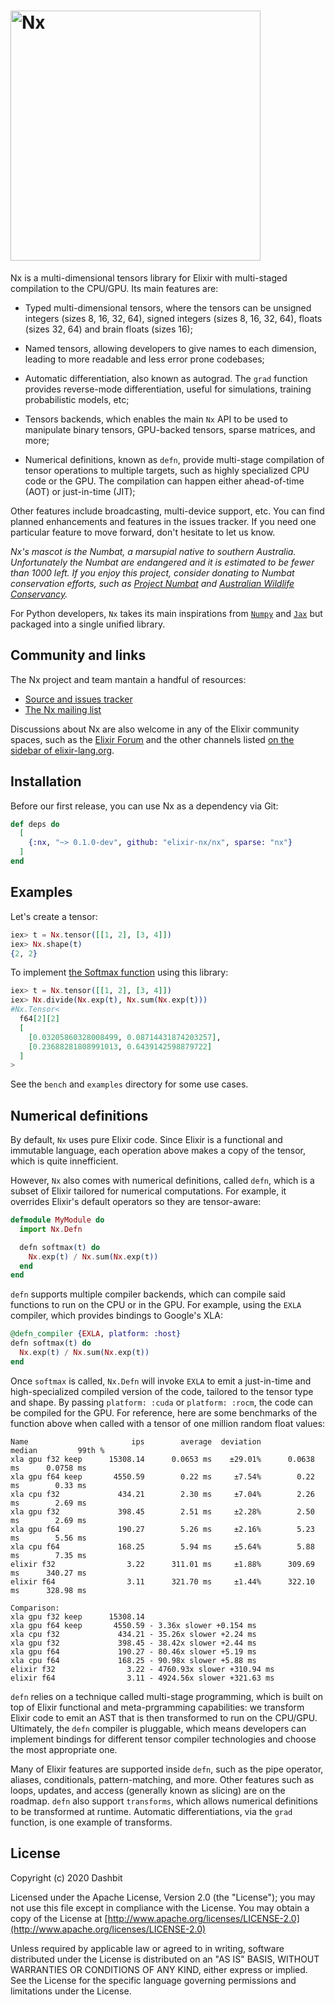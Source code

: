 <h1><img src="https://github.com/elixir-nx/nx/raw/main/nx/nx.png" alt="Nx" width="400"></h1>

Nx is a multi-dimensional tensors library for Elixir with multi-staged compilation to the CPU/GPU. Its main features are:

  * Typed multi-dimensional tensors, where the tensors can be unsigned integers (sizes 8, 16, 32, 64), signed integers (sizes 8, 16, 32, 64), floats (sizes 32, 64) and brain floats (sizes 16);

  * Named tensors, allowing developers to give names to each dimension, leading to more readable and less error prone codebases;

  * Automatic differentiation, also known as autograd. The `grad` function provides reverse-mode differentiation, useful for simulations, training probabilistic models, etc;

  * Tensors backends, which enables the main `Nx` API to be used to manipulate binary tensors, GPU-backed tensors, sparse matrices, and more;

  * Numerical definitions, known as `defn`, provide multi-stage compilation of tensor operations to multiple targets, such as highly specialized CPU code or the GPU. The compilation can happen either ahead-of-time (AOT) or just-in-time (JIT);

Other features include broadcasting, multi-device support, etc. You can find planned enhancements and features in the issues tracker. If you need one particular feature to move forward, don't hesitate to let us know.

*Nx's mascot is the Numbat, a marsupial native to southern Australia. Unfortunately the Numbat are endangered and it is estimated to be fewer than 1000 left. If you enjoy this project, consider donating to Numbat conservation efforts, such as [Project Numbat](https://www.numbat.org.au/) and [Australian Wildlife Conservancy](https://www.australianwildlife.org).*

For Python developers, `Nx` takes its main inspirations from [`Numpy`](https://numpy.org/) and [`Jax`](https://github.com/google/jax) but packaged into a single unified library.

## Community and links

The Nx project and team mantain a handful of resources:

  * [Source and issues tracker](https://github.com/elixir-nx/nx)
  * [The Nx mailing list](https://groups.google.com/g/elixir-nx)

Discussions about Nx are also welcome in any of the Elixir community spaces, such as the [Elixir Forum](https://elixirforum.com/) and the other channels listed [on the sidebar of elixir-lang.org](https://elixir-lang.org/).

## Installation

Before our first release, you can use Nx as a dependency via Git:

```elixir
def deps do
  [
    {:nx, "~> 0.1.0-dev", github: "elixir-nx/nx", sparse: "nx"}
  ]
end
```

## Examples

Let's create a tensor:

```elixir
iex> t = Nx.tensor([[1, 2], [3, 4]])
iex> Nx.shape(t)
{2, 2}
```

To implement [the Softmax function](https://en.wikipedia.org/wiki/Softmax_function)
using this library:

```elixir
iex> t = Nx.tensor([[1, 2], [3, 4]])
iex> Nx.divide(Nx.exp(t), Nx.sum(Nx.exp(t)))
#Nx.Tensor<
  f64[2][2]
  [
    [0.03205860328008499, 0.08714431874203257],
    [0.23688281808991013, 0.6439142598879722]
  ]
>
```

See the `bench` and `examples` directory for some use cases.

## Numerical definitions

By default, `Nx` uses pure Elixir code. Since Elixir is a functional and immutable language, each operation above makes a copy of the tensor, which is quite innefficient.

However, `Nx` also comes with numerical definitions, called `defn`, which is a subset of Elixir tailored for numerical computations. For example, it overrides Elixir's default operators so they are tensor-aware:

```elixir
defmodule MyModule do
  import Nx.Defn

  defn softmax(t) do
    Nx.exp(t) / Nx.sum(Nx.exp(t))
  end
end
```

`defn` supports multiple compiler backends, which can compile said functions to run on the CPU or in the GPU. For example, using the `EXLA` compiler, which provides bindings to Google's XLA:

```elixir
@defn_compiler {EXLA, platform: :host}
defn softmax(t) do
  Nx.exp(t) / Nx.sum(Nx.exp(t))
end
```

Once `softmax` is called, `Nx.Defn` will invoke `EXLA` to emit a just-in-time and high-specialized compiled version of the code, tailored to the tensor type and shape. By passing `platform: :cuda` or `platform: :rocm`, the code can be compiled for the GPU. For reference, here are some benchmarks of the function above when called with a tensor of one million random float values:

```
Name                       ips        average  deviation         median         99th %
xla gpu f32 keep      15308.14      0.0653 ms    ±29.01%      0.0638 ms      0.0758 ms
xla gpu f64 keep       4550.59        0.22 ms     ±7.54%        0.22 ms        0.33 ms
xla cpu f32             434.21        2.30 ms     ±7.04%        2.26 ms        2.69 ms
xla gpu f32             398.45        2.51 ms     ±2.28%        2.50 ms        2.69 ms
xla gpu f64             190.27        5.26 ms     ±2.16%        5.23 ms        5.56 ms
xla cpu f64             168.25        5.94 ms     ±5.64%        5.88 ms        7.35 ms
elixir f32                3.22      311.01 ms     ±1.88%      309.69 ms      340.27 ms
elixir f64                3.11      321.70 ms     ±1.44%      322.10 ms      328.98 ms

Comparison:
xla gpu f32 keep      15308.14
xla gpu f64 keep       4550.59 - 3.36x slower +0.154 ms
xla cpu f32             434.21 - 35.26x slower +2.24 ms
xla gpu f32             398.45 - 38.42x slower +2.44 ms
xla gpu f64             190.27 - 80.46x slower +5.19 ms
xla cpu f64             168.25 - 90.98x slower +5.88 ms
elixir f32                3.22 - 4760.93x slower +310.94 ms
elixir f64                3.11 - 4924.56x slower +321.63 ms
```

`defn` relies on a technique called multi-stage programming, which is built on top of Elixir functional and meta-prgramming capabilities: we transform Elixir code to emit an AST that is then transformed to run on the CPU/GPU. Ultimately, the `defn` compiler is pluggable, which means developers can implement bindings for different tensor compiler technologies and choose the most appropriate one.

Many of Elixir features are supported inside `defn`, such as the pipe operator, aliases, conditionals, pattern-matching, and more. Other features such as loops, updates, and access (generally known as slicing) are on the roadmap. `defn` also support `transforms`, which allows numerical definitions to be transformed at runtime. Automatic differentiations, via the `grad` function, is one example of transforms.

## License

Copyright (c) 2020 Dashbit

Licensed under the Apache License, Version 2.0 (the "License");
you may not use this file except in compliance with the License.
You may obtain a copy of the License at [http://www.apache.org/licenses/LICENSE-2.0](http://www.apache.org/licenses/LICENSE-2.0)

Unless required by applicable law or agreed to in writing, software
distributed under the License is distributed on an "AS IS" BASIS,
WITHOUT WARRANTIES OR CONDITIONS OF ANY KIND, either express or implied.
See the License for the specific language governing permissions and
limitations under the License.
